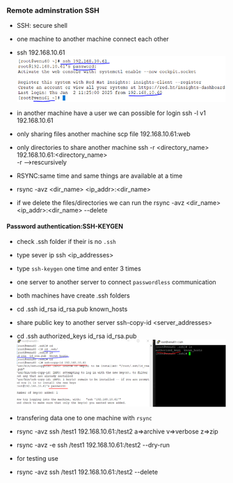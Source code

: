   ### Remote adminstration SSH    
* SSH: secure shell
* one machine to another machine connect each other
* ssh 192.168.10.61
 ![preview](images/scp01.PNG)
 
* in another machine have a user we can possible for login 
  ssh -l v1 192.168.10.61

* only sharing files another machine
  scp file 192.168.10.61:web

* only directories to share another machine
 ssh -r <directory_name> 192.168.10.61:<directory_name>  
  -r -->rescursively 

* RSYNC:same time and same things are available at a time
 
* rsync -avz <dir_name> <ip_addr>:<dir_name>

* if we delete the files/directories we can run the
  rsync -avz <dir_name> <ip_addr>:<dir_name> --delete
 
 #### Password authentication:SSH-KEYGEN

* check .ssh folder if their is no `.ssh`
* type sever ip ssh <ip_addresses>
  
* type `ssh-keygen` one time and enter 3 times

* one server to another server to connect `passwordless` communication
* both machines have create .ssh folders
  
* cd .ssh
  id_rsa  id_rsa.pub  known_hosts

* share public key to another server
  ssh-copy-id <server_addresses>  
  
*  cd .ssh
  authorized_keys  id_rsa  id_rsa.pub
  ![preview](images/scp02.PNG)
  
* transfering data one to one machine with `rsync`
 
* rsync -avz ssh /test1 192.168.10.61:/test2
  a=>archive
  v=>verbose
  z=>zip

*  rsync -avz -e ssh /test1 192.168.10.61:/test2 --dry-run
* for testing use
*  rsync -avz ssh /test1 192.168.10.61:/test2 --delete 